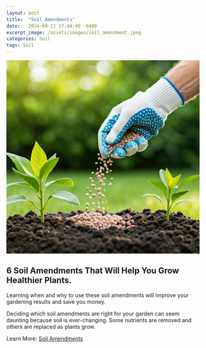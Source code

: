 ```yaml
---
layout: post
title:  "Soil Amendments"
date:   2024-09-11 17:44:40 -0400
excerpt_image: /assets/images/soil_amendment.jpeg
categories: Soil
tags: Soil
---
```


<img src="/assets/images/soil_amendment.jpeg">

## 6 Soil Amendments That Will Help You Grow Healthier Plants.

Learning when and why to use these soil amendments will improve your gardening results and save you money.

Deciding which soil amendments are right for your garden can seem daunting because soil is ever-changing. 
Some nutrients are removed and others are replaced as plants grow. 

Learn More: [Soil Amendments](https://www.bhg.com/soil-amendments-8684671)
